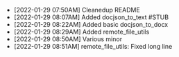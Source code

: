   *  [2022-01-29 07:50AM] Cleanedup README
  *  [2022-01-29 08:07AM] Added docjson_to_text #STUB
  *  [2022-01-29 08:22AM] Added basic docjson_to_docx
  *  [2022-01-29 08:29AM] Added remote_file_utils
  *  [2022-01-29 08:50AM] Various minor
  *  [2022-01-29 08:51AM] remote_file_utils: Fixed long line

